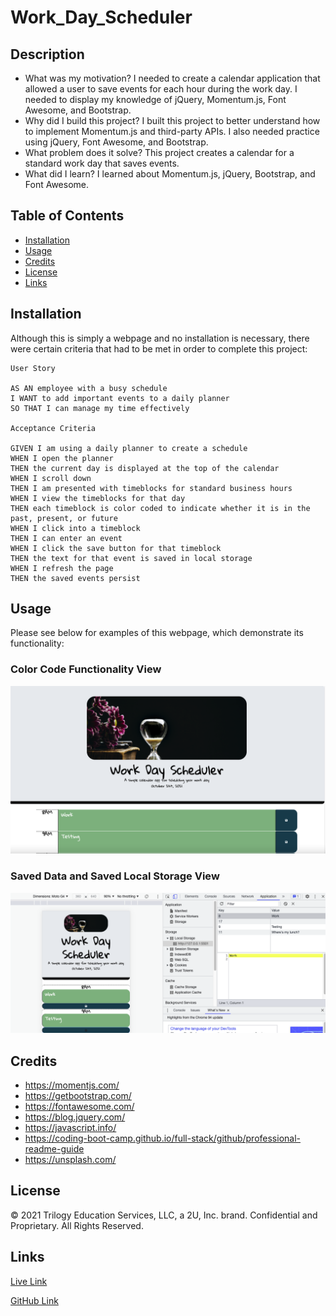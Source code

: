 # Work_Day_Scheduler

## Description

- What was my motivation? I needed to create a calendar application that allowed a user to save events for each hour during the work day. I needed to display my knowledge of jQuery, Momentum.js, Font Awesome, and Bootstrap.
- Why did I build this project? I built this project to better understand how to implement Momentum.js and third-party APIs. I also needed practice using jQuery, Font Awesome, and Bootstrap.
- What problem does it solve? This project creates a calendar for a standard work day that saves events.
- What did I learn? I learned about Momentum.js, jQuery, Bootstrap, and Font Awesome.

## Table of Contents

- [Installation](#installation)
- [Usage](#usage)
- [Credits](#credits)
- [License](#license)
- [Links](#links)

## Installation

Although this is simply a webpage and no installation is necessary, there were certain criteria that had to be met in order to complete this project:

    User Story

    AS AN employee with a busy schedule
    I WANT to add important events to a daily planner
    SO THAT I can manage my time effectively

    Acceptance Criteria

    GIVEN I am using a daily planner to create a schedule
    WHEN I open the planner
    THEN the current day is displayed at the top of the calendar
    WHEN I scroll down
    THEN I am presented with timeblocks for standard business hours
    WHEN I view the timeblocks for that day
    THEN each timeblock is color coded to indicate whether it is in the past, present, or future
    WHEN I click into a timeblock
    THEN I can enter an event
    WHEN I click the save button for that timeblock
    THEN the text for that event is saved in local storage
    WHEN I refresh the page
    THEN the saved events persist

## Usage

Please see below for examples of this webpage, which demonstrate its functionality:

### Color Code Functionality View

![1](assets/images/1.png)

### Saved Data and Saved Local Storage View

![2](assets/images/2.png)

## Credits

- https://momentjs.com/
- https://getbootstrap.com/
- https://fontawesome.com/
- https://blog.jquery.com/
- https://javascript.info/
- https://coding-boot-camp.github.io/full-stack/github/professional-readme-guide
- https://unsplash.com/

## License

© 2021 Trilogy Education Services, LLC, a 2U, Inc. brand. Confidential and Proprietary. All Rights Reserved.

## Links

[Live Link](https://carlincb.github.io/Work_Day_Scheduler/)

[GitHub Link](https://github.com/carlincb/Work_Day_Scheduler)
